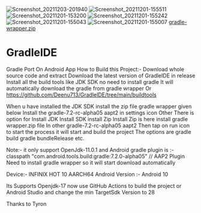 ![Screenshot_20211203-201940](https://user-images.githubusercontent.com/82932744/144622576-2ba68aec-b40e-4c00-880b-d13ac93c0e4d.png)
![Screenshot_20211201-155511](https://user-images.githubusercontent.com/82932744/144217561-8618dd4c-ae5a-457c-865d-4d8296008621.png)
![Screenshot_20211201-153200](https://user-images.githubusercontent.com/82932744/144217413-4d7be432-a6ec-49cf-98de-dc9abc251162.png)
![Screenshot_20211201-155242](https://user-images.githubusercontent.com/82932744/144217165-0fa80d03-ee0c-421e-bcc5-2ebd4e84a57f.png)
![Screenshot_20211201-155043](https://user-images.githubusercontent.com/82932744/144217174-f0bdc4db-fef3-49a6-9e4a-692707d7ffda.png)
![Screenshot_20211201-155007](https://user-images.githubusercontent.com/82932744/144217179-7a97d8d1-e6e4-4f35-bb1c-468681beb42b.png)
[gradle-wrapper.zip](https://github.com/Deenu713/GradleIDE/files/7632940/gradle-wrapper.zip)
# GradleIDE
Gradle Port On Android App
How to Build this Project:-
Download whole source code and extract
Download the latest version of GradleIDE in release
Install all the build tools like JDK SDK no need to install gradle 
It will automatically download the gradle from gradle wrapper
Or https://github.com/Deenu713/GradleIDE/tree/main/buildtools

When u have installed the JDK SDK install the zip file gradle wrapper given below
Install the gradle-7.2-rc-alpha05 aapt2 in settings icon Other
There is option for Install JDK Install SDK install Zip 
Install Zip is here install gradle wrapper.zip file
In other gradle-7.2-rc-alpha05 aapt2
Then tap on run icon to start the process it will start and build the project
The options are gradle build gradle bundleRelease etc.

Note:- it only support OpenJdk-11.0.1 and Android gradle plugin is :-
        classpath "com.android.tools.build:gradle:7.2.0-alpha05"   // AAP2 Plugin
Need to install gradle wrapper so it will start download automatically


Device:- INFINIX HOT 10 AARCH64 
Android Version :- Android 10

Its Supports Openjdk-17 now use GitHub Actions to build the project or Android Studio
and change the min TargetSdk Version to 28  

Thanks to Tyron
